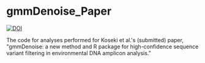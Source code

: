 # gmmDenoise_Paper

<!-- badges: start -->
[![DOI](https://zenodo.org/badge/540440691.svg)](https://zenodo.org/badge/latestdoi/540440691)
<!-- badges: end -->

The code for analyses performed for Koseki et al.'s (submitted) paper, "gmmDenoise: a new method and R package for high-confidence sequence variant filtering in environmental DNA amplicon analysis."
